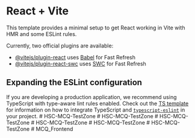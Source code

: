 # React + Vite

This template provides a minimal setup to get React working in Vite with HMR and some ESLint rules.

Currently, two official plugins are available:

- [@vitejs/plugin-react](https://github.com/vitejs/vite-plugin-react/blob/main/packages/plugin-react) uses [Babel](https://babeljs.io/) for Fast Refresh
- [@vitejs/plugin-react-swc](https://github.com/vitejs/vite-plugin-react/blob/main/packages/plugin-react-swc) uses [SWC](https://swc.rs/) for Fast Refresh

## Expanding the ESLint configuration

If you are developing a production application, we recommend using TypeScript with type-aware lint rules enabled. Check out the [TS template](https://github.com/vitejs/vite/tree/main/packages/create-vite/template-react-ts) for information on how to integrate TypeScript and [`typescript-eslint`](https://typescript-eslint.io) in your project.
#   H S C - M C Q - T e s t Z o n e  
 #   H S C - M C Q - T e s t Z o n e  
 #   H S C - M C Q - T e s t Z o n e  
 #   H S C - M C Q - T e s t Z o n e  
 #   H S C - M C Q - T e s t Z o n e  
 #   H S C - M C Q - T e s t Z o n e  
 #   M C Q _ F r o n t e n d  
 